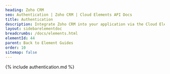 ```yaml
---
heading: Zoho CRM
seo: Authentication | Zoho CRM | Cloud Elements API Docs
title: Authentication
description: Integrate Zoho CRM into your application via the Cloud Elements APIs.
layout: sidebarelementdoc
breadcrumbs: /docs/elements.html
elementId: 44
parent: Back to Element Guides
order: 10
sitemap: false
---
```


{% include authentication.md %}
